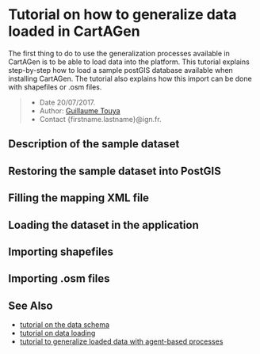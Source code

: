# Tutorial on how to generalize data loaded in CartAGen
The first thing to do to use the generalization processes available in CartAGen is to be able to load data into the platform. This tutorial explains step-by-step how to load a sample postGIS database available when installing CartAGen. 
The tutorial also explains how this import can be done with shapefiles or .osm files.

> - Date 20/07/2017.
> - Author: [Guillaume Touya][1]
> - Contact {firstname.lastname}@ign.fr.



Description of the sample dataset
-------------


Restoring the sample dataset into PostGIS
-------------


Filling the mapping XML file
-------------


Loading the dataset in the application
-------------


Importing shapefiles
-------------


Importing .osm files
-------------


See Also
-------------
- [tutorial on the data schema][9]
- [tutorial on data loading][8]
- [tutorial to generalize loaded data with agent-based processes][7]


[1]: http://recherche.ign.fr/labos/cogit/english/cv.php?prenom=&nom=Touya
[2]: https://github.com/IGNF/geoxygene
[3]: https://github.com/IGNF/CartAGen/tree/master/cartagen-core/src/main/java/fr/ign/cogit/cartagen/core/defaultschema
[4]: https://en.wikipedia.org/wiki/Factory_method_pattern
[5]: https://github.com/IGNF/CartAGen/tree/master/cartagen-core/src/main/java/fr/ign/cogit/cartagen/osm/schema
[6]: http://citeseerx.ist.psu.edu/viewdoc/summary?doi=10.1.1.202.4737
[7]: /tuto_agents.md
[8]: /tuto_import_data.md
[9]: /tuto_schema.md
